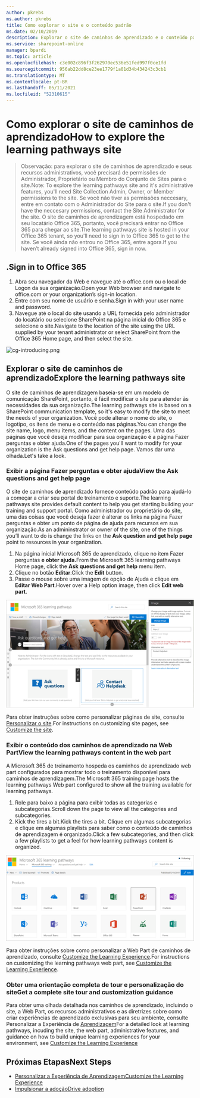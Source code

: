 ```yaml
---
author: pkrebs
ms.author: pkrebs
title: Como explorar o site e o conteúdo padrão
ms.date: 02/10/2019
description: Explorar o site de caminhos de aprendizado e o conteúdo padrão
ms.service: sharepoint-online
manager: bpardi
ms.topic: article
ms.openlocfilehash: c3e002c896f3f262970ec536e51fed997f0ce1fd
ms.sourcegitcommit: 956ab22dd8ce23ee1779f1a01d34b434243c3cb1
ms.translationtype: MT
ms.contentlocale: pt-BR
ms.lasthandoff: 05/11/2021
ms.locfileid: "52310615"
---
```

# <a name="how-to-explore-the-learning-pathways-site"></a><span data-ttu-id="4eb5b-103">Como explorar o site de caminhos de aprendizado</span><span class="sxs-lookup"><span data-stu-id="4eb5b-103">How to explore the learning pathways site</span></span>

> <span data-ttu-id="4eb5b-104">Observação: para explorar o site de caminhos de aprendizado e seus recursos administrativos, você precisará de permissões de Administrador, Proprietário ou Membro do Conjunto de Sites para o site.</span><span class="sxs-lookup"><span data-stu-id="4eb5b-104">Note: To explore the learning pathways site and it's administrative features, you'll need Site Collection Admin, Owner, or Member permissions to the site.</span></span> <span data-ttu-id="4eb5b-105">Se você não tiver as permissões neccesary, entre em contato com o Administrador do Site para o site.</span><span class="sxs-lookup"><span data-stu-id="4eb5b-105">If you don't have the neccesary permissions, contact the Site Administrator for the site.</span></span> <span data-ttu-id="4eb5b-106">O site de caminhos de aprendizagem está hospedado em seu locatário Office 365, portanto, você precisará entrar no Office 365 para chegar ao site.</span><span class="sxs-lookup"><span data-stu-id="4eb5b-106">The learning pathways site is hosted in your Office 365 tenant, so you'll need to sign in to Office 365 to get to the site.</span></span> <span data-ttu-id="4eb5b-107">Se você ainda não entrou no Office 365, entre agora.</span><span class="sxs-lookup"><span data-stu-id="4eb5b-107">If you haven’t already signed into Office 365, sign in now.</span></span> 

## <a name="sign-in-to-office-365"></a><span data-ttu-id="4eb5b-108">.</span><span class="sxs-lookup"><span data-stu-id="4eb5b-108">Sign in to Office 365</span></span> 

1.  <span data-ttu-id="4eb5b-109">Abra seu navegador da Web e navegue até o office.com ou o local de Logon da sua organização.</span><span class="sxs-lookup"><span data-stu-id="4eb5b-109">Open your Web browser and navigate to office.com or your organization’s sign-in location.</span></span> 
2.  <span data-ttu-id="4eb5b-110">Entre com seu nome de usuário e senha.</span><span class="sxs-lookup"><span data-stu-id="4eb5b-110">Sign in with your user name and password.</span></span>
3.  <span data-ttu-id="4eb5b-111">Navegue até o local do site usando a URL fornecida pelo administrador do locatário ou selecione SharePoint na página inicial do Office 365 e selecione o site.</span><span class="sxs-lookup"><span data-stu-id="4eb5b-111">Navigate to the location of the site using the URL supplied by your tenant administrator or select SharePoint from the Office 365 Home page, and then select the site.</span></span> 

![cg-introducing.png](media/cg-introducing.png)

## <a name="explore-the-learning-pathways-site"></a><span data-ttu-id="4eb5b-113">Explorar o site de caminhos de aprendizado</span><span class="sxs-lookup"><span data-stu-id="4eb5b-113">Explore the learning pathways site</span></span>

<span data-ttu-id="4eb5b-114">O site de caminhos de aprendizagem baseia-se em um modelo de comunicação SharePoint, portanto, é fácil modificar o site para atender às necessidades da sua organização.</span><span class="sxs-lookup"><span data-stu-id="4eb5b-114">The learning pathways site is based on a SharePoint communication template, so it's easy to modify the site to meet the needs of your organization.</span></span> <span data-ttu-id="4eb5b-115">Você pode alterar o nome do site, o logotipo, os itens de menu e o conteúdo nas páginas.</span><span class="sxs-lookup"><span data-stu-id="4eb5b-115">You can change the site name, logo, menu items, and the content on the pages.</span></span> <span data-ttu-id="4eb5b-116">Uma das páginas que você deseja modificar para sua organização é a página Fazer perguntas e obter ajuda.</span><span class="sxs-lookup"><span data-stu-id="4eb5b-116">One of the pages you'll want to modify for your organization is the Ask questions and get help page.</span></span> <span data-ttu-id="4eb5b-117">Vamos dar uma olhada.</span><span class="sxs-lookup"><span data-stu-id="4eb5b-117">Let's take a look.</span></span>

### <a name="view-the-ask-questions-and-get-help-page"></a><span data-ttu-id="4eb5b-118">Exibir a página Fazer perguntas e obter ajuda</span><span class="sxs-lookup"><span data-stu-id="4eb5b-118">View the Ask questions and get help page</span></span>

<span data-ttu-id="4eb5b-119">O site de caminhos de aprendizado fornece conteúdo padrão para ajudá-lo a começar a criar seu portal de treinamento e suporte.</span><span class="sxs-lookup"><span data-stu-id="4eb5b-119">The learning pathways site provides default content to help you get starting building your training and support portal.</span></span> <span data-ttu-id="4eb5b-120">Como administrador ou proprietário do site, uma das coisas que você deseja fazer é  alterar os links na página Fazer perguntas e obter um ponto de página de ajuda para recursos em sua organização.</span><span class="sxs-lookup"><span data-stu-id="4eb5b-120">As an admininstrator or owner of the site, one of the things you’ll want to do is change the links on the **Ask question and get help page** point to resources in your organization.</span></span> 

1.  <span data-ttu-id="4eb5b-121">Na página inicial Microsoft 365 de aprendizado, clique no item Fazer perguntas **e obter ajuda.**</span><span class="sxs-lookup"><span data-stu-id="4eb5b-121">From the Microsoft 365 learning pathways Home page, click the **Ask questions and get help** menu item.</span></span>
2.  <span data-ttu-id="4eb5b-122">Clique no botão **Editar**.</span><span class="sxs-lookup"><span data-stu-id="4eb5b-122">Click the **Edit** button.</span></span>
3.  <span data-ttu-id="4eb5b-123">Passe o mouse sobre uma imagem de opção de Ajuda e clique em **Editar Web Part**.</span><span class="sxs-lookup"><span data-stu-id="4eb5b-123">Hover over a Help option image, then click **Edit web part**.</span></span>

![cg-edithelp.png](media/cg-edithelp.png)

<span data-ttu-id="4eb5b-125">Para obter instruções sobre como personalizar páginas de site, consulte [Personalizar o site](custom_edithelp.md).</span><span class="sxs-lookup"><span data-stu-id="4eb5b-125">For instructions on customizing site pages, see [Customize the site](custom_edithelp.md).</span></span>

### <a name="view-the-learning-pathways-content-in-the-web-part"></a><span data-ttu-id="4eb5b-126">Exibir o conteúdo dos caminhos de aprendizado na Web Part</span><span class="sxs-lookup"><span data-stu-id="4eb5b-126">View the learning pathways content in the web part</span></span>
<span data-ttu-id="4eb5b-127">A Microsoft 365 de treinamento hospeda os caminhos de aprendizado web part configurados para mostrar todo o treinamento disponível para caminhos de aprendizagem.</span><span class="sxs-lookup"><span data-stu-id="4eb5b-127">The Microsoft 365 training page hosts the learning pathways Web part configured to show all the training available for learning pathways.</span></span> 

1. <span data-ttu-id="4eb5b-128">Role para baixo a página para exibir todas as categorias e subcategorias.</span><span class="sxs-lookup"><span data-stu-id="4eb5b-128">Scroll down the page to view all the categories and subcategories.</span></span>
2. <span data-ttu-id="4eb5b-129">Kick the tires a bit.</span><span class="sxs-lookup"><span data-stu-id="4eb5b-129">Kick the tires a bit.</span></span> <span data-ttu-id="4eb5b-130">Clique em algumas subcategorias e clique em algumas playlists para saber como o conteúdo de caminhos de aprendizagem é organizado.</span><span class="sxs-lookup"><span data-stu-id="4eb5b-130">Click a few subcategories, and then click a few playlists to get a feel for how learning pathways content is organized.</span></span> 

![cg-gotoall.png](media/cg-gotoall.png)

<span data-ttu-id="4eb5b-132">Para obter instruções sobre como personalizar a Web Part de caminhos de aprendizado, consulte [Customize the Learning Experience](custom_overview.md).</span><span class="sxs-lookup"><span data-stu-id="4eb5b-132">For instructions on customizing the learning pathways web part, see [Customize the Learning Experience](custom_overview.md).</span></span>

### <a name="get-a-complete-site-tour-and-customization-guidance"></a><span data-ttu-id="4eb5b-133">Obter uma orientação completa de tour e personalização do site</span><span class="sxs-lookup"><span data-stu-id="4eb5b-133">Get a complete site tour and customization guidance</span></span>
<span data-ttu-id="4eb5b-134">Para obter uma olhada detalhada nos caminhos de aprendizado, incluindo o site, a Web Part, os recursos administrativos e as diretrizes sobre como criar experiências de aprendizado exclusivas para seu ambiente, consulte Personalizar a Experiência de [Aprendizagem](custom_overview.md)</span><span class="sxs-lookup"><span data-stu-id="4eb5b-134">For a detailed look at learning pathways, incuding the site, the web part, administrative features, and guidance on how to build unique learning experiences for your environment, see [Customize the Learning Experience](custom_overview.md)</span></span>

## <a name="next-steps"></a><span data-ttu-id="4eb5b-135">Próximas Etapas</span><span class="sxs-lookup"><span data-stu-id="4eb5b-135">Next Steps</span></span>
- [<span data-ttu-id="4eb5b-136">Personalizar a Experiência de Aprendizagem</span><span class="sxs-lookup"><span data-stu-id="4eb5b-136">Customize the Learning Experience</span></span>](custom_overview.md)
- [<span data-ttu-id="4eb5b-137">Impulsionar a adoção</span><span class="sxs-lookup"><span data-stu-id="4eb5b-137">Drive adoption</span></span>](driveadoption.md) 
